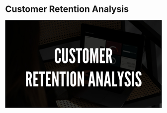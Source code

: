 # Customer Retention Analysis
![](https://github.com/Vhiktoria/Customer-Retention-Analysis/blob/main/Black%20and%20White%20Simple%20Professional%20Data%20Analysis%20Presentation_20250514_161626_0000.jpg)

